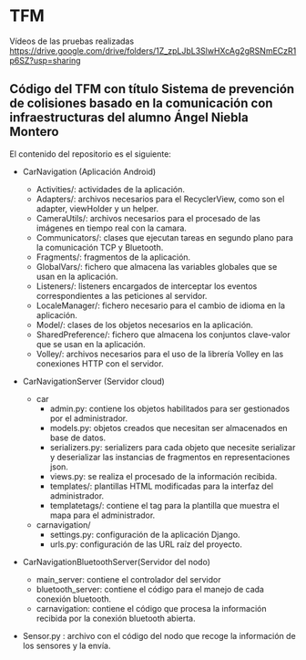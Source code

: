 # TFM

Vídeos de las pruebas realizadas https://drive.google.com/drive/folders/1Z_zpLJbL3SlwHXcAg2gRSNmECzR1p6SZ?usp=sharing

## Código del TFM con título Sistema de prevención de colisiones basado en la comunicación con infraestructuras del alumno Ángel Niebla Montero

El contenido del repositorio es el siguiente:
- CarNavigation (Aplicación Android)
  - Activities/: actividades de la aplicación.
  - Adapters/: archivos necesarios para el RecyclerView, como son el adapter, viewHolder y un helper.
  - CameraUtils/: archivos necesarios para el procesado de las imágenes en tiempo real con la camara.
  - Communicators/: clases que ejecutan tareas en segundo plano para la comunicación TCP y Bluetooth.
  - Fragments/: fragmentos de la aplicación.
  - GlobalVars/: fichero que almacena las variables globales que se usan en la aplicación.
  - Listeners/: listeners encargados de interceptar los eventos correspondientes a las peticiones al servidor.
  - LocaleManager/: fichero necesario para el cambio de idioma en la aplicación.
  - Model/: clases de los objetos necesarios en la aplicación.
  - SharedPreference/: fichero que almacena los conjuntos clave-valor que se usan en la aplicación.
  - Volley/: archivos necesarios para el uso de la librería Volley en las conexiones HTTP con el servidor.
  
- CarNavigationServer (Servidor cloud)
	- car
		- admin.py: contiene los objetos habilitados para ser gestionados por el administrador.
		- models.py: objetos creados que necesitan ser almacenados en base de datos.
		- serializers.py: serializers para cada objeto que necesite serializar y deserializar las instancias de fragmentos en representaciones json.
		- views.py: se realiza el procesado de la información recibida.
		- templates/: plantillas HTML modificadas para la interfaz del administrador.
		- templatetags/: contiene el tag para la plantilla que muestra el mapa para el administrador.
	- carnavigation/
		- settings.py: configuración de la aplicación Django.
		- urls.py: configuración de las URL raíz del proyecto.
- CarNavigationBluetoothServer(Servidor del nodo)
  - main_server: contiene el controlador del servidor
  - bluetooth_server: contiene el código para el manejo de cada conexión bluetooth.
  - carnavigation: contiene el código que procesa la información recibida por la conexión bluetooth abierta.

- Sensor.py : archivo con el código del nodo que recoge la información de los sensores y la envía.
